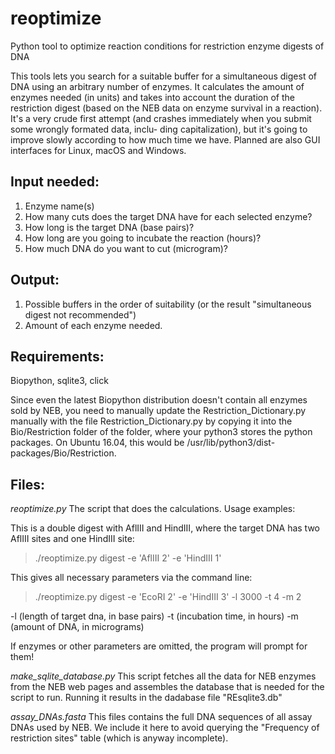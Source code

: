 # reoptimize
Python tool to optimize reaction conditions for restriction enzyme digests of DNA

This tools lets you search for a suitable buffer for a simultaneous digest of DNA
using  an arbitrary number of enzymes. It calculates the amount of enzymes
needed (in units) and takes into account the duration of the restriction digest
(based on the NEB data on enzyme survival in a reaction). It's a very crude first
attempt (and crashes immediately when you submit some wrongly formated data, inclu-
ding capitalization), but it's going to improve slowly according to how much time
we have. Planned are also GUI interfaces for Linux, macOS and Windows.

## Input needed:

1. Enzyme name(s)
2. How many cuts does the target DNA have for each selected enzyme?
3. How long is the target DNA (base pairs)?
4. How long are you going to incubate the reaction (hours)?
5. How much DNA do you want to cut (microgram)?

## Output:

1. Possible buffers in the order of suitability (or the result "simultaneous digest not recommended")
2. Amount of each enzyme needed.


## Requirements:
Biopython, sqlite3, click

Since even the latest Biopython distribution doesn't contain all enzymes sold by NEB,
you need to manually update the Restriction_Dictionary.py manually with the file
Restriction_Dictionary.py by copying it into the Bio/Restriction folder of the
folder, where your python3 stores the python packages. On Ubuntu 16.04, this
would be /usr/lib/python3/dist-packages/Bio/Restriction.

## Files:

*reoptimize.py*
The script that does the calculations. Usage examples:

This is a double digest with AflIII and HindIII, where the target DNA
has two AflIII sites and one HindIII site:  

>./reoptimize.py digest -e 'AflIII 2' -e 'HindIII 1'


This gives all necessary parameters via the command line:

>./reoptimize.py digest -e 'EcoRI 2' -e 'HindIII 3' -l 3000 -t 4 -m 2

-l (length of target dna, in base pairs)
-t (incubation time, in hours)
-m (amount of DNA, in micrograms)

If enzymes or other parameters are omitted, the program will prompt
for them!


*make_sqlite_database.py*
This script fetches all the data for NEB enzymes from the NEB web pages and
assembles the database that is needed for the script to run. Running it
results in the dadabase file "REsqlite3.db"

*assay_DNAs.fasta*
This files contains the full DNA sequences of all assay DNAs used by NEB. We
include it here to avoid querying the "Frequency of restriction sites" table
(which is anyway incomplete).
